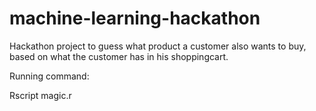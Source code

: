 # machine-learning-hackathon
Hackathon project to guess what product a customer also wants to buy, based on what the customer has in his shoppingcart.

Running command:

Rscript magic.r
